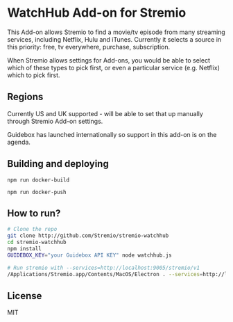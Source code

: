 # WatchHub Add-on for Stremio
This Add-on allows Stremio to find a movie/tv episode from many streaming services, including Netflix, Hulu and iTunes.
Currently it selects a source in this priority: free, tv everywhere, purchase, subscription.

When Stremio allows settings for Add-ons, you would be able to select which of these types to pick first, or even a particular service (e.g. Netflix) which to pick first.

## Regions
Currently US and UK supported - will be able to set that up manually through Stremio Add-on settings.

Guidebox has launched internationally so support in this add-on is on the agenda.



## Building and deploying

``npm run docker-build``

``npm run docker-push``


## How to run?

```bash
# Clone the repo
git clone http://github.com/Stremio/stremio-watchhub
cd stremio-watchhub
npm install
GUIDEBOX_KEY="your Guidebox API KEY" node watchhub.js

# Run stremio with --services=http://localhost:9005/stremio/v1
/Applications/Stremio.app/Contents/MacOS/Electron . --services=http://localhost:9005/stremio/v1
```


## License
MIT
